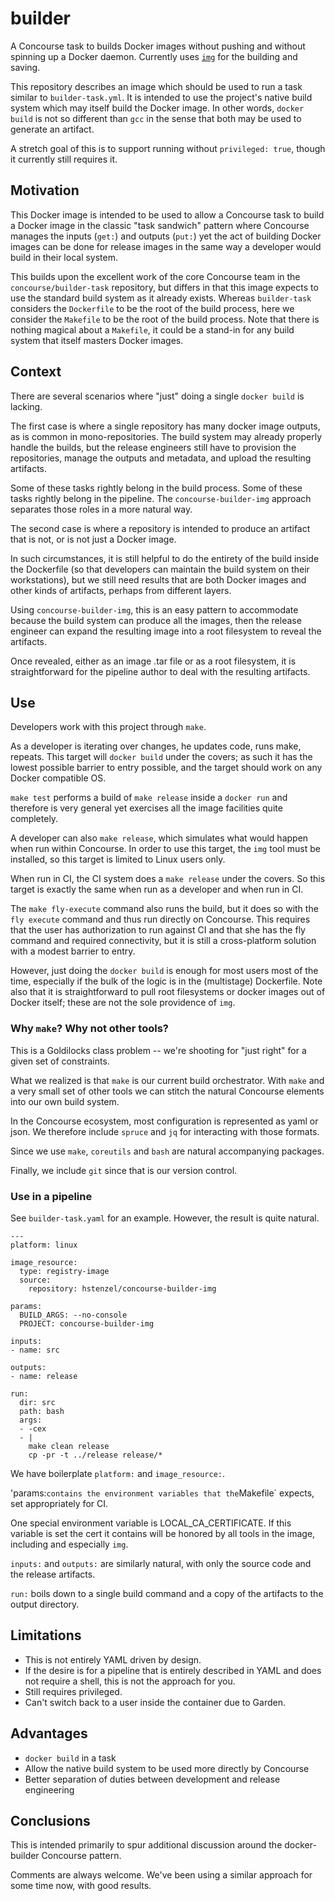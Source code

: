 # builder

A Concourse task to builds Docker images without pushing and without spinning
up a Docker daemon. Currently uses [`img`](http://github.com/genuinetools/img)
for the building and saving.

This repository describes an image which should be used to run a task similar
to `builder-task.yml`. It is intended to use the project's native build system
which may itself build the Docker image. In other words, `docker build` is not
so different than `gcc` in the sense that both may be used to generate
an artifact.

A stretch goal of this is to support running without `privileged: true`, though
it currently still requires it.

## Motivation

This Docker image is intended to be used to allow a Concourse task to build
a Docker image in the classic "task sandwich" pattern where Concourse
manages the inputs (`get:`) and outputs (`put:`) yet the act of building
Docker images can be done for release images in the same way a developer
would build in their local system.

This builds upon the excellent work of the core Concourse team in the
`concourse/builder-task` repository, but differs in that this image expects
to use the standard build system as it already exists. Whereas `builder-task`
considers the `Dockerfile` to be the root of the build process, here we
consider the `Makefile` to be the root of the build process. Note that there is
nothing magical about a `Makefile`, it could be a stand-in for any build system
that itself masters Docker images.

## Context

There are several scenarios where "just" doing a single `docker build` is lacking.

The first case is where a single repository has many docker image outputs,
as is common in mono-repositories. The build system may already properly handle
the builds, but the release engineers still have to provision the repositories,
manage the outputs and metadata, and upload the resulting artifacts.

Some of these tasks rightly belong in the build process. Some of these tasks
rightly belong in the pipeline. The `concourse-builder-img` approach separates
those roles in a more natural way.

The second case is where a repository is intended to produce an artifact that
is not, or is not just a Docker image.

In such circumstances, it is still helpful to do the entirety of the build inside
the Dockerfile (so that developers can maintain the build system on their
workstations), but we still need results that are both Docker images and other
kinds of artifacts, perhaps from different layers.

Using `concourse-builder-img`, this is an easy pattern to accommodate because
the build system can produce all the images, then the release engineer can expand
the resulting image into a root filesystem to reveal the artifacts.

Once revealed, either as an image .tar file or as a root filesystem, it is
straightforward for the pipeline author to deal with the resulting artifacts.

## Use

Developers work with this project through `make`.

As a developer is iterating over changes, he updates code, runs make, repeats.
This target will `docker build` under the covers; as such it has the lowest
possible barrier to entry possible, and the target should work on any Docker
compatible OS.

`make test` performs a build of `make release` inside a `docker run` and therefore
is very general yet exercises all the image facilities quite completely.

A developer can also `make release`, which simulates what would happen when run
within Concourse. In order to use this target, the `img` tool must be installed,
so this target is limited to Linux users only.

When run in CI, the CI system does a `make release` under the covers. So this target
is exactly the same when run as a developer and when run in CI.

The `make fly-execute` command also runs the build, but it does so with the `fly execute`
command and thus run directly on Concourse. This requires that the user has authorization
to run against CI and that she has the fly command and required connectivity, but
it is still a cross-platform solution with a modest barrier to entry.

However, just doing the `docker build` is enough for most users most of the time,
especially if the bulk of the logic is in the (multistage) Dockerfile. Note also that
it is straightforward to pull root filesystems or docker images out of Docker itself;
these are not the sole providence of `img`.

### Why `make`? Why not other tools?

This is a Goldilocks class problem -- we're shooting for "just right" for a given set
of constraints.

What we realized is that `make` is our current build orchestrator. With `make` and a
very small set of other tools we can stitch the natural Concourse elements into our
own build system.

In the Concourse ecosystem, most configuration is represented as yaml or json. We therefore
include `spruce` and `jq` for interacting with those formats.

Since we use `make`, `coreutils` and `bash` are natural accompanying packages.

Finally, we include `git` since that is our version control.

### Use in a pipeline

See `builder-task.yaml` for an example. However, the result is quite natural.

```
---
platform: linux

image_resource:
  type: registry-image
  source:
    repository: hstenzel/concourse-builder-img

params:
  BUILD_ARGS: --no-console
  PROJECT: concourse-builder-img

inputs:
- name: src

outputs:
- name: release

run:
  dir: src
  path: bash
  args:
  - -cex
  - |
    make clean release
    cp -pr -t ../release release/*

```

We have boilerplate `platform:` and `image_resource:`.

'params:` contains the environment variables that the `Makefile` expects, set
appropriately for CI.

One special environment variable is LOCAL_CA_CERTIFICATE. If this variable is set the cert it
contains will be honored by all tools in the image, including and especially `img`.

`inputs:` and `outputs:` are similarly natural, with only the source code and the release artifacts.

`run:` boils down to a single build command and a copy of the artifacts to the output directory.

## Limitations

- This is not entirely YAML driven by design.
- If the desire is for a pipeline that is entirely described in YAML and does not require a shell, this is not the approach for you.
- Still requires privileged.
- Can't switch back to a user inside the container due to Garden.

## Advantages

- `docker build` in a task
- Allow the native build system to be used more directly by Concourse
- Better separation of duties between development and release engineering

## Conclusions

This is intended primarily to spur additional discussion around the docker-builder Concourse pattern.

Comments are always welcome. We've been using a similar approach for some time now, with good results.
